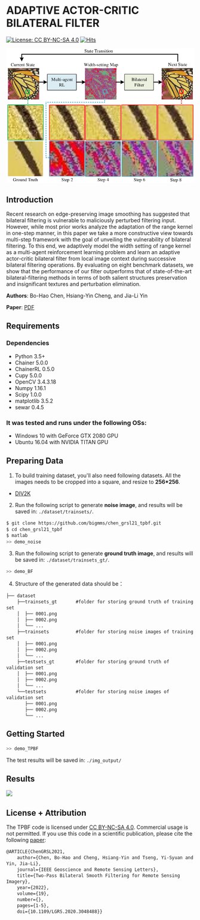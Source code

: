 # ADAPTIVE ACTOR-CRITIC BILATERAL FILTER

[![License: CC BY-NC-SA 4.0](https://img.shields.io/badge/License-CC%20BY--NC--SA%204.0-lightgrey.svg?style=flat-square)](https://creativecommons.org/licenses/by-nc-sa/4.0/)
[![Hits](https://hits.seeyoufarm.com/api/count/incr/badge.svg?url=https%3A%2F%2Fgithub.com%2Fbigmms%2Fchen_grsl21_tpbf&count_bg=%233D46C8&title_bg=%23555555&icon=&icon_color=%23E7E7E7&title=views&edge_flat=false)](https://hits.seeyoufarm.com)

![framework](./figs/brief_framework.png)

## Introduction
Recent research on edge-preserving image smoothing has suggested that bilateral filtering is vulnerable to maliciously perturbed filtering input. However, while most prior works analyze the adaptation of the range kernel in one-step manner, in this paper we take a more constructive view towards multi-step framework with the goal of unveiling the vulnerability of bilateral filtering. To this end, we adaptively model the width setting of range kernel as a multi-agent reinforcement learning problem and learn an adaptive actor-critic bilateral filter from local image context during successive bilateral filtering operations. By evaluating on eight benchmark datasets, we show that the performance of our filter outperforms that of state-of-the-art bilateral-filtering methods in terms of both salient structures preservation and insignificant textures and perturbation elimination.

**Authors**: Bo-Hao Chen, Hsiang-Yin Cheng, and Jia-Li Yin

**Paper**: [PDF](https://ieeexplore.ieee.org/document/9746631)

## Requirements
### Dependencies
* Python 3.5+
* Chainer 5.0.0
* ChainerRL 0.5.0
* Cupy 5.0.0
* OpenCV 3.4.3.18
* Numpy 1.16.1
* Scipy 1.0.0
* matplotlib 3.5.2
* sewar 0.4.5

<!-- ### Model
* Pre-trained models can be downloaded from [google drive](https://drive.google.com/drive/folders/1iqkGTl8sqoVEaVFo4uoAJiLFtce_f8cu?usp=sharing) or [baidu drive](https://pan.baidu.com/s/1nLrWmgkYNffSJHB1Fsr0Gw) (password: 2wrw). -->

### It was tested and runs under the following OSs:
* Windows 10 with GeForce GTX 2080 GPU
* Ubuntu 16.04 with NVIDIA TITAN GPU

## Preparing Data
1. To build training dataset, you'll also need following datasets. All the images needs to be cropped into a square, and resize to **256*256**.
* [DIV2K](http://data.vision.ee.ethz.ch/cvl/DIV2K/DIV2K_train_HR.zip)

2. Run the following script to generate **noise image**, and results will be saved in: `./dataset/trainsets/`.
```bash
$ git clone https://github.com/bigmms/chen_grsl21_tpbf.git
$ cd chen_grsl21_tpbf
$ matlab
>> demo_noise
```

3. Run the following script to generate **ground truth image**, and results will be saved in: `./dataset/trainsets_gt/`.
```bash
>> demo_BF
```

4. Structure of the generated data should be：
```
├── dataset
    ├──trainsets_gt       #folder for storing ground truth of training set
    │  ├── 0001.png                
    │  ├── 0002.png 
    │  └── ...
    ├──trainsets          #folder for storing noise images of training set
    │  ├── 0001.png
    │  ├── 0002.png
    │  └── ... 
    ├──testsets_gt        #folder for storing ground truth of validation set
    │  ├── 0001.png
    │  ├── 0002.png
    │  └── ... 
    └──testsets           #folder for storing noise images of validation set
       ├── 0001.png
       ├── 0002.png
       └── ...
```

## Getting Started
```bash
>> demo_TPBF
```
The test results will be saved in: `./img_output/`

## Results
![](.//demo_manga.png)

## License + Attribution
The TPBF code is licensed under [CC BY-NC-SA 4.0](https://creativecommons.org/licenses/by-nc-sa/4.0/). Commercial usage is not permitted. If you use this code in a scientific publication, please cite the following [paper](https://ieeexplore.ieee.org/document/9325516):
```
@ARTICLE{ChenGRSL2021,  
	author={Chen, Bo-Hao and Cheng, Hsiang-Yin and Tseng, Yi-Syuan and Yin, Jia-Li}, 
	journal={IEEE Geoscience and Remote Sensing Letters},   
	title={Two-Pass Bilateral Smooth Filtering for Remote Sensing Imagery},   
	year={2022},  
	volume={19},  
	number={},  
	pages={1-5},  
	doi={10.1109/LGRS.2020.3048488}}
```
